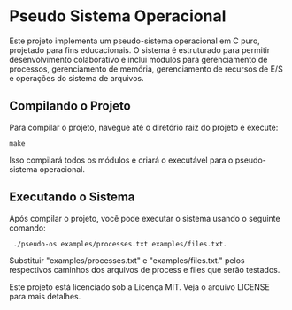 # Pseudo Sistema Operacional

Este projeto implementa um pseudo-sistema operacional em C puro, projetado para fins educacionais. O sistema é estruturado para permitir desenvolvimento colaborativo e inclui módulos para gerenciamento de processos, gerenciamento de memória, gerenciamento de recursos de E/S e operações do sistema de arquivos.

## Compilando o Projeto

Para compilar o projeto, navegue até o diretório raiz do projeto e execute:

```
make
```

Isso compilará todos os módulos e criará o executável para o pseudo-sistema operacional.

## Executando o Sistema

Após compilar o projeto, você pode executar o sistema usando o seguinte comando:

```
 ./pseudo-os examples/processes.txt examples/files.txt.
```

Substituir "examples/processes.txt" e "examples/files.txt." pelos respectivos caminhos dos arquivos de process e files que serão testados.

Este projeto está licenciado sob a Licença MIT. Veja o arquivo LICENSE para mais detalhes.
